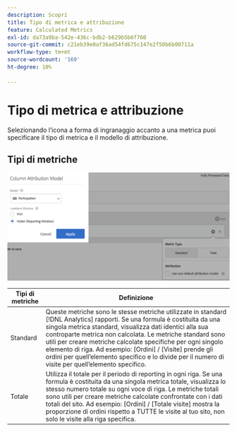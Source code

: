 ```yaml
---
description: Scopri
title: Tipo di metrica e attribuzione
feature: Calculated Metrics
exl-id: da73a9ba-542e-436c-bdb2-b629b5b6f760
source-git-commit: c21eb39e0af36ad54fd675c147e2f50b6b00711a
workflow-type: tm+mt
source-wordcount: '169'
ht-degree: 10%

---
```


# Tipo di metrica e attribuzione

Selezionando l’icona a forma di ingranaggio accanto a una metrica puoi specificare il tipo di metrica e il modello di attribuzione.

## Tipi di metriche

![](assets/cm_type_alloc.png)

| Tipi di metriche | Definizione |
|---|---|
| Standard | Queste metriche sono le stesse metriche utilizzate in standard [!DNL Analytics] rapporti. Se una formula è costituita da una singola metrica standard, visualizza dati identici alla sua controparte metrica non calcolata. Le metriche standard sono utili per creare metriche calcolate specifiche per ogni singolo elemento di riga. Ad esempio: [Ordini] / [Visite] prende gli ordini per quell’elemento specifico e lo divide per il numero di visite per quell’elemento specifico. |
| Totale | Utilizza il totale per il periodo di reporting in ogni riga. Se una formula è costituita da una singola metrica totale, visualizza lo stesso numero totale su ogni voce di riga. Le metriche totali sono utili per creare metriche calcolate confrontate con i dati totali del sito. Ad esempio: [Ordini] / [Totale visite] mostra la proporzione di ordini rispetto a TUTTE le visite al tuo sito, non solo le visite alla riga specifica. |
